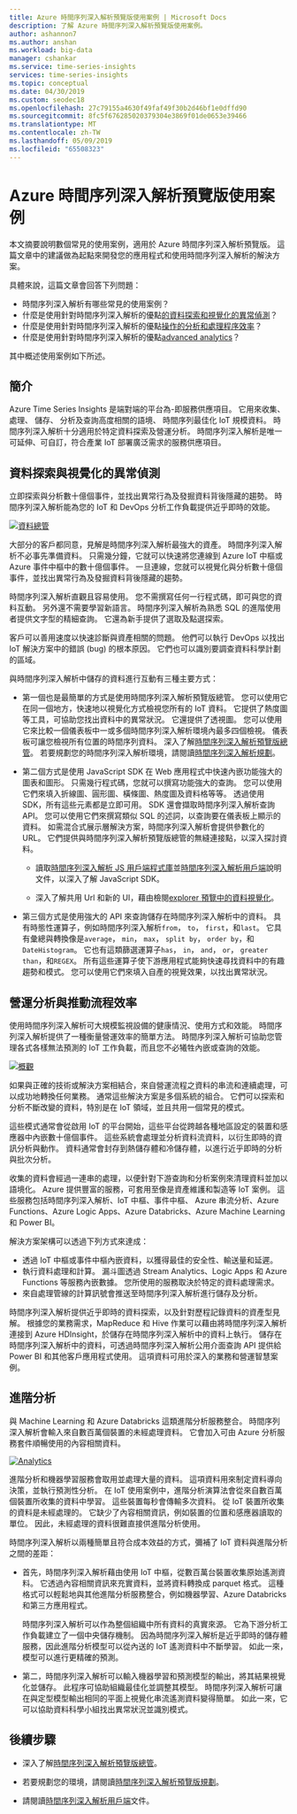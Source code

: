 ```yaml
---
title: Azure 時間序列深入解析預覽版使用案例 | Microsoft Docs
description: 了解 Azure 時間序列深入解析預覽版使用案例。
author: ashannon7
ms.author: anshan
ms.workload: big-data
manager: cshankar
ms.service: time-series-insights
services: time-series-insights
ms.topic: conceptual
ms.date: 04/30/2019
ms.custom: seodec18
ms.openlocfilehash: 27c79155a4630f49faf49f30b2d46bf1e0dffd90
ms.sourcegitcommit: 8fc5f676285020379304e3869f01de0653e39466
ms.translationtype: MT
ms.contentlocale: zh-TW
ms.lasthandoff: 05/09/2019
ms.locfileid: "65508323"
---
```

# <a name="azure-time-series-insights-preview-use-cases"></a>Azure 時間序列深入解析預覽版使用案例

本文摘要說明數個常見的使用案例，適用於 Azure 時間序列深入解析預覽版。 這篇文章中的建議做為起點來開發您的應用程式和使用時間序列深入解析的解決方案。

具體來說，這篇文章會回答下列問題：

* 時間序列深入解析有哪些常見的使用案例？
* 什麼是使用針對時間序列深入解析的優點[的資料探索和視覺化的異常偵測](#data-exploration-and-visual-anomaly-detection)？
* 什麼是使用針對時間序列深入解析的優點[操作的分析和處理程序效率](#operational-analysis-and-driving-process-efficiency)？
* 什麼是使用針對時間序列深入解析的優點[advanced analytics](#advanced-analytics)？

其中概述使用案例如下所述。

## <a name="introduction"></a>簡介

Azure Time Series Insights 是端對端的平台為-即服務供應項目。 它用來收集、 處理、 儲存、 分析及查詢高度相關的語境、 時間序列最佳化 IoT 規模資料。 時間序列深入解析十分適用於特定資料探索及營運分析。 時間序列深入解析是唯一可延伸、可自訂，符合產業 IoT 部署廣泛需求的服務供應項目。

## <a name="data-exploration-and-visual-anomaly-detection"></a>資料探索與視覺化的異常偵測

立即探索與分析數十億個事件，並找出異常行為及發掘資料背後隱藏的趨勢。 時間序列深入解析能為您的 IoT 和 DevOps 分析工作負載提供近乎即時的效能。

[![資料總管](media/v2-update-use-cases/data-explorer.svg)](media/v2-update-use-cases/data-explorer.svg#lightbox)

大部分的客戶都同意，見解是時間序列深入解析最強大的資產。 時間序列深入解析不必事先準備資料。 只需幾分鐘，它就可以快速將您連線到 Azure IoT 中樞或 Azure 事件中樞中的數十億個事件。 一旦連線，您就可以視覺化與分析數十億個事件，並找出異常行為及發掘資料背後隱藏的趨勢。

時間序列深入解析直觀且容易使用。 您不需撰寫任何一行程式碼，即可與您的資料互動。 另外還不需要學習新語言。 時間序列深入解析為熟悉 SQL 的進階使用者提供文字型的精細查詢。 它還為新手提供了選取及點選探索。

客戶可以善用速度以快速診斷與資產相關的問題。 他們可以執行 DevOps 以找出 IoT 解決方案中的錯誤 (bug) 的根本原因。 它們也可以識別要調查資料科學計劃的區域。  

與時間序列深入解析中儲存的資料進行互動有三種主要方式：

- 第一個也是最簡單的方式是使用時間序列深入解析預覽版總管。 您可以使用它在同一個地方，快速地以視覺化方式檢視您所有的 IoT 資料。 它提供了熱度圖等工具，可協助您找出資料中的異常狀況。 它還提供了透視圖。 您可以使用它來比較一個儀表板中一或多個時間序列深入解析環境內最多四個檢視。 儀表板可讓您檢視所有位置的時間序列資料。 深入了解[時間序列深入解析預覽版總管](./time-series-insights-update-explorer.md)。 若要規劃您的時間序列深入解析環境，請閱讀[時間序列深入解析規劃](./time-series-insights-update-plan.md)。

- 第二個方式是使用 JavaScript SDK 在 Web 應用程式中快速內嵌功能強大的圖表和圖形。 只需幾行程式碼，您就可以撰寫功能強大的查詢。 您可以使用它們來填入折線圖、圓形圖、橫條圖、熱度圖及資料格等等。 透過使用 SDK，所有這些元素都是立即可用。 SDK 還會擷取時間序列深入解析查詢 API。 您可以使用它們來撰寫類似 SQL 的述詞，以查詢要在儀表板上顯示的資料。 如需混合式展示層解決方案，時間序列深入解析會提供參數化的 URL。 它們提供與時間序列深入解析預覽版總管的無縫連接點，以深入探討資料。

    * 讀取[時間序列深入解析 JS 用戶端程式庫](tutorial-explore-js-client-lib.md)並[時間序列深入解析用戶端](https://github.com/Microsoft/tsiclient)說明文件，以深入了解 JavaScript SDK。

    * 深入了解共用 Url 和新的 UI，藉由檢閱[explorer 預覽中的資料視覺化](time-series-insights-update-explorer.md)。

- 第三個方式是使用強大的 API 來查詢儲存在時間序列深入解析中的資料。 具有時態性運算子，例如時間序列深入解析`from`， `to`， `first`，和`last`。 它具有彙總與轉換像是`average`， `min`， `max`， `split by`， `order by`，和`DateHistogram`。 它也有這類篩選運算子`has`， `in`， `and`， `or`， `greater than`，和`REGEX`。 所有這些運算子使下游應用程式能夠快速尋找資料中的有趣趨勢和模式。 您可以使用它們來填入自產的視覺效果，以找出異常狀況。

## <a name="operational-analysis-and-driving-process-efficiency"></a>營運分析與推動流程效率

使用時間序列深入解析可大規模監視設備的健康情況、使用方式和效能。 時間序列深入解析提供了一種衡量營運效率的簡單方法。 時間序列深入解析可協助您管理各式各樣無法預測的 IoT 工作負載，而且您不必犧牲內嵌或查詢的效能。

[![概觀](media/v2-update-use-cases/overview.svg)](media/v2-update-use-cases/overview.svg#lightbox)

如果與正確的技術或解決方案相結合，來自營運流程之資料的串流和連續處理，可以成功地轉換任何業務。 通常這些解決方案是多個系統的組合。 它們可以探索和分析不斷改變的資料，特別是在 IoT 領域，並且共用一個常見的模式。

這些模式通常會從啟用 IoT 的平台開始，這些平台從跨越各種地區設定的裝置和感應器中內嵌數十億個事件。 這些系統會處理並分析資料流資料，以衍生即時的資訊分析與動作。 資料通常會封存到熱儲存體和冷儲存體，以進行近乎即時的分析與批次分析。

收集的資料會經過一連串的處理，以便針對下游查詢和分析案例來清理資料並加以語境化。 Azure 提供豐富的服務，可套用至像是資產維護和製造等 IoT 案例。 這些服務包括時間序列深入解析、IoT 中樞、事件中樞、 Azure 串流分析、Azure Functions、Azure Logic Apps、Azure Databricks、Azure Machine Learning 和 Power BI。

解決方案架構可以透過下列方式來達成：

- 透過 IoT 中樞或事件中樞內嵌資料，以獲得最佳的安全性、輸送量和延遲。
- 執行資料處理和計算。 漏斗圖透過 Stream Analytics、Logic Apps 和 Azure Functions 等服務內嵌數據。 您所使用的服務取決於特定的資料處理需求。
- 來自處理管線的計算訊號會推送至時間序列深入解析進行儲存及分析。

時間序列深入解析提供近乎即時的資料探索，以及針對歷程記錄資料的資產型見解。 根據您的業務需求，MapReduce 和 Hive 作業可以藉由將時間序列深入解析連接到 Azure HDInsight，於儲存在時間序列深入解析中的資料上執行。 儲存在時間序列深入解析中的資料，可透過時間序列深入解析公用介面查詢 API 提供給 Power BI 和其他客戶應用程式使用。 這項資料可用於深入的業務和營運智慧案例。

## <a name="advanced-analytics"></a>進階分析

與 Machine Learning 和 Azure Databricks 這類進階分析服務整合。 時間序列深入解析會輸入來自數百萬個裝置的未經處理資料。 它會加入可由 Azure 分析服務套件順暢使用的內容相關資料。

[![Analytics](media/v2-update-use-cases/advanced-analytics.svg)](media/v2-update-use-cases/advanced-analytics.svg#lightbox)

進階分析和機器學習服務會取用並處理大量的資料。 這項資料用來制定資料導向決策，並執行預測性分析。 在 IoT 使用案例中，進階分析演算法會從來自數百萬個裝置所收集的資料中學習。 這些裝置每秒會傳輸多次資料。 從 IoT 裝置所收集的資料是未經處理的。 它缺少了內容相關資訊，例如裝置的位置和感應器讀取的單位。 因此，未經處理的資料很難直接供進階分析使用。

時間序列深入解析以兩種簡單且符合成本效益的方式，彌補了 IoT 資料與進階分析之間的差距：

- 首先，時間序列深入解析藉由使用 IoT 中樞，從數百萬台裝置收集原始遙測資料。 它透過內容相關資訊來充實資料，並將資料轉換成 parquet 格式。 這種格式可以輕鬆地與其他進階分析服務整合，例如機器學習、Azure Databricks 和第三方應用程式。

    時間序列深入解析可以作為整個組織中所有資料的真實來源。 它為下游分析工作負載建立了一個中央儲存機制。 因為時間序列深入解析是近乎即時的儲存體服務，因此進階分析模型可以從內送的 IoT 遙測資料中不斷學習。 如此一來，模型可以進行更精確的預測。

- 第二，時間序列深入解析可以輸入機器學習和預測模型的輸出，將其結果視覺化並儲存。 此程序可協助組織最佳化並調整其模型。 時間序列深入解析可讓在與定型模型輸出相同的平面上視覺化串流遙測資料變得簡單。 如此一來，它可以協助資料科學小組找出異常狀況並識別模式。  

## <a name="next-steps"></a>後續步驟

- 深入了解[時間序列深入解析預覽版總管](./time-series-insights-update-explorer.md)。

- 若要規劃您的環境，請閱讀[時間序列深入解析預覽版規劃](./time-series-insights-update-plan.md)。

- 請閱讀[時間序列深入解析用戶端](https://github.com/Microsoft/tsiclient)文件。
